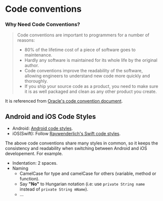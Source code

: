 # Code conventions

### Why Need Code Conventions?
> Code conventions are important to programmers for a number of reasons:
> * 80% of the lifetime cost of a piece of software goes to maintenance.
> * Hardly any software is maintained for its whole life by the original author.
> * Code conventions improve the readability of the software, allowing engineers to
understand new code more quickly and thoroughly.
> * If you ship your source code as a product, you need to make sure it is as well packaged
and clean as any other product you create.

It is referenced from [Oracle's code convention document](http://www.oracle.com/technetwork/java/codeconventions-150003.pdf).

## Android and iOS Code Styles
* Android: [Android code styles](/android-code-conventions.md).
* iOS(Swift): Follow [Raywenderlich's Swift code styles](https://github.com/raywenderlich/swift-style-guide).

The above code conventions share many styles in common, so it keeps the consistency and readability when switching between Android and iOS developement. For example.
* Indentation: 2 spaces.
* Naming  
  * CamelCase for type and camelCase for others (variable, method or function).
  * Say **"No"** to Hungarian notation (i.e: use `private String name` instead of `private String mName`).  
  * ...  
  
